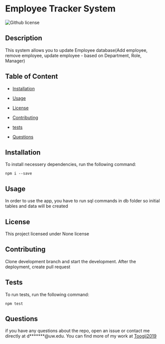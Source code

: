 # Employee Tracker System


![Github license](https://img.shields.io/badge/license-None-blue.svg)


## Description

 This system allows you to update Employee database(Add employee, remove employee, update employee - based on Department, Role, Manager)

## Table of Content


* [Installation](#installation)


* [Usage](#usage)


* [License](#license)


* [Contributing](#contributing)


* [tests](#tests)


* [Questions](#questions)


## Installation

 To install necessery dependencies, run the following command:

 ```npm i --save```


## Usage

 In order to use the app, you have to run sql commands in db folder so initial tables and data will be created


## License

 This project licensed under None license


## Contributing

 Clone development branch and start the development. After the deployment, create pull request


## Tests

 To run tests, run the following command:

 ```npm test```


## Questions

 if you have any questions about the repo, open an issue or contact me directly at d*******@uw.edu. You can find more of my work at [Toogii2019](https://github.com/Toogii2019)